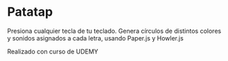 # Patatap

Presiona cualquier tecla de tu teclado. Genera círculos de distintos colores y sonidos asignados a cada letra, usando Paper.js y Howler.js

Realizado con curso de UDEMY
